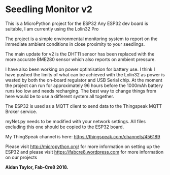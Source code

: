 # Seedling Monitor v2

This is a MicroPython project for the ESP32
Any ESP32 dev board is suitable, I am currently using the Lolin32 Pro

The project is a simple environmental monitoring system to report on the immediate ambient conditions in close proximity to your seedlings.

The main update for v2 is the DHT11 sensor has been replaced with the more accurate BME280 sensor which also reports on ambient pressure.

I have also been working on power optimisation for battery use. I think I have pushed the limits of what can be achieved with the Lolin32 as power is wasted by both the on-board regulator and USB Serial chip. At the moment the project can run for approximately 96 hours before the 1000mAh battery runs too low and needs recharging. The best way to change things from here would be to use a different system all together.

The ESP32 is used as a MQTT client to send data to the Thingspeak MQTT Broker service.

myNet.py needs to be modified with your network settings. All files excluding this one should be copied to the ESP32 board.

My ThingSpeak channel is here: https://thingspeak.com/channels/456189

Please visit http://micropython.org/ for more information on setting up the ESP32 and please visit https://fabcre8.wordpress.com for more information on our projects

**Aidan Taylor, Fab-Cre8 2018.**
